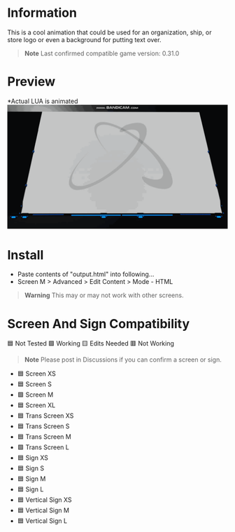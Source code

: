 # Information
This is a cool animation that could be used for an organization, ship, or store logo or even a background for putting text over.
> **Note**
> Last confirmed compatible game version: 0.31.0

# Preview
*Actual LUA is animated <br>
![Image of Screen](DU-Animated-Atom.gif?raw=true)

# Install
- Paste contents of "output.html" into following...
- Screen M > Advanced > Edit Content > Mode - HTML

> **Warning**
> This may or may not work with other screens.

# Screen And Sign Compatibility
:blue_square: Not Tested :green_square: Working :yellow_square: Edits Needed :red_square: Not Working
> **Note**
> Please post in Discussions if you can confirm a screen or sign.
- :blue_square: Screen XS
- :blue_square: Screen S
- :green_square: Screen M
- :blue_square: Screen XL
- :blue_square: Trans Screen XS
- :blue_square: Trans Screen S
- :blue_square: Trans Screen M
- :green_square: Trans Screen L
- :blue_square: Sign XS
- :blue_square: Sign S
- :blue_square: Sign M
- :blue_square: Sign L
- :blue_square: Vertical Sign XS
- :blue_square: Vertical Sign M
- :blue_square: Vertical Sign L
